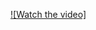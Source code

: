 [![Watch the video]]([https://youtu.be/vt5fpE0bzSY](https://youtube.com/shorts/ZGugNBupDyk?si=zud3M2Rom6LD3Rl6)https://youtube.com/shorts/ZGugNBupDyk?si=zud3M2Rom6LD3Rl6)

